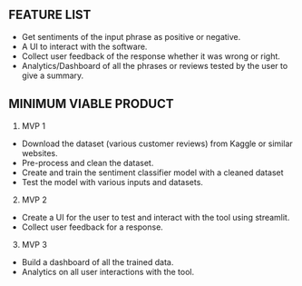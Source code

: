## FEATURE LIST
- 	Get sentiments of the input phrase as positive or negative.
- 	A UI to interact with the software.
- 	Collect user feedback of the response whether it was wrong or right.
- 	Analytics/Dashboard of all the phrases or reviews tested by the user to give a summary.

## MINIMUM VIABLE PRODUCT

1. MVP 1
- Download the dataset (various customer reviews) from Kaggle or similar websites.
- Pre-process and clean the dataset.
- Create and train the sentiment classifier model with a cleaned dataset
- Test the model with various inputs and datasets.

2. MVP 2
- Create a UI for the user to test and interact with the tool using streamlit.
- Collect user feedback for a response.

3. MVP 3
- Build a dashboard of all the trained data.
- Analytics on all user interactions with the tool.

